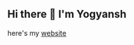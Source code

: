 ## Hi there 👋 I'm Yogyansh
here's my <a href="https://yogyansh.zya.me/">website</a>

<!--
**Yogyansh4765/Yogyansh4765** is a ✨ _special_ ✨ repository because its `README.md` (this file) appears on your GitHub profile.
 
